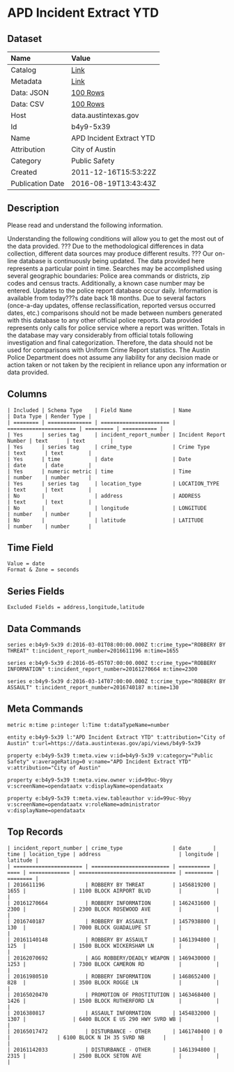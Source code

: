 # APD Incident Extract YTD

## Dataset

| Name | Value |
| :--- | :---- |
| Catalog | [Link](https://catalog.data.gov/dataset/apd-incident-extract-ytd) |
| Metadata | [Link](https://data.austintexas.gov/api/views/b4y9-5x39) |
| Data: JSON | [100 Rows](https://data.austintexas.gov/api/views/b4y9-5x39/rows.json?max_rows=100) |
| Data: CSV | [100 Rows](https://data.austintexas.gov/api/views/b4y9-5x39/rows.csv?max_rows=100) |
| Host | data.austintexas.gov |
| Id | b4y9-5x39 |
| Name | APD Incident Extract YTD |
| Attribution | City of Austin |
| Category | Public Safety |
| Created | 2011-12-16T15:53:22Z |
| Publication Date | 2016-08-19T13:43:43Z |

## Description

Please read and understand the following information. 
 
Understanding the following conditions will allow you to get the most out of the data provided.
???	Due to the methodological differences in data collection, different data sources may produce different results. 
???	Our on-line database is continuously being updated. The data provided here represents a particular point in time. 
Searches may be accomplished using several geographic boundaries: Police area commands or districts, zip codes and census tracts. Additionally, a known case number may be entered. Updates to the police report database occur daily. Information is available from today???s date back 18 months. 
Due to several factors (once-a-day updates, offense reclassification, reported versus occurred dates, etc.) comparisons should not be made between numbers generated with this database to any other official police reports. Data provided represents only calls for police service where a report was written.
Totals in the database may vary considerably from official totals following investigation and final categorization. Therefore, the data should not be used for comparisons with Uniform Crime Report statistics.
The Austin Police Department does not assume any liability for any decision made or action taken or not taken by the recipient in reliance upon any information or data provided.

## Columns

```ls
| Included | Schema Type    | Field Name             | Name                   | Data Type | Render Type |
| ======== | ============== | ====================== | ====================== | ========= | =========== |
| Yes      | series tag     | incident_report_number | Incident Report Number | text      | text        |
| Yes      | series tag     | crime_type             | Crime Type             | text      | text        |
| Yes      | time           | date                   | Date                   | date      | date        |
| Yes      | numeric metric | time                   | Time                   | number    | number      |
| Yes      | series tag     | location_type          | LOCATION_TYPE          | text      | text        |
| No       |                | address                | ADDRESS                | text      | text        |
| No       |                | longitude              | LONGITUDE              | number    | number      |
| No       |                | latitude               | LATITUDE               | number    | number      |
```

## Time Field

```ls
Value = date
Format & Zone = seconds
```

## Series Fields

```ls
Excluded Fields = address,longitude,latitude
```

## Data Commands

```ls
series e:b4y9-5x39 d:2016-03-01T08:00:00.000Z t:crime_type="ROBBERY BY THREAT" t:incident_report_number=2016611196 m:time=1655

series e:b4y9-5x39 d:2016-05-05T07:00:00.000Z t:crime_type="ROBBERY INFORMATION" t:incident_report_number=20161270664 m:time=2300

series e:b4y9-5x39 d:2016-03-14T07:00:00.000Z t:crime_type="ROBBERY BY ASSAULT" t:incident_report_number=2016740187 m:time=130
```

## Meta Commands

```ls
metric m:time p:integer l:Time t:dataTypeName=number

entity e:b4y9-5x39 l:"APD Incident Extract YTD" t:attribution="City of Austin" t:url=https://data.austintexas.gov/api/views/b4y9-5x39

property e:b4y9-5x39 t:meta.view v:id=b4y9-5x39 v:category="Public Safety" v:averageRating=0 v:name="APD Incident Extract YTD" v:attribution="City of Austin"

property e:b4y9-5x39 t:meta.view.owner v:id=99uc-9byy v:screenName=opendataatx v:displayName=opendataatx

property e:b4y9-5x39 t:meta.view.tableauthor v:id=99uc-9byy v:screenName=opendataatx v:roleName=administrator v:displayName=opendataatx
```

## Top Records

```ls
| incident_report_number | crime_type                | date       | time | location_type | address                         | longitude | latitude | 
| ====================== | ========================= | ========== | ==== | ============= | =============================== | ========= | ======== | 
| 2016611196             | ROBBERY BY THREAT         | 1456819200 | 1655 |               | 1100 BLOCK AIRPORT BLVD         |           |          | 
| 20161270664            | ROBBERY INFORMATION       | 1462431600 | 2300 |               | 2300 BLOCK ROSEWOOD AVE         |           |          | 
| 2016740187             | ROBBERY BY ASSAULT        | 1457938800 | 130  |               | 7000 BLOCK GUADALUPE ST         |           |          | 
| 20161140148            | ROBBERY BY ASSAULT        | 1461394800 | 125  |               | 1500 BLOCK WICKERSHAM LN        |           |          | 
| 20162070692            | AGG ROBBERY/DEADLY WEAPON | 1469430000 | 1253 |               | 7300 BLOCK CAMERON RD           |           |          | 
| 20161980510            | ROBBERY INFORMATION       | 1468652400 | 828  |               | 3500 BLOCK ROGGE LN             |           |          | 
| 20165020470            | PROMOTION OF PROSTITUTION | 1463468400 | 1426 |               | 1500 BLOCK RUTHERFORD LN        |           |          | 
| 2016380817             | ASSAULT INFORMATION       | 1454832000 | 1307 |               | 6400 BLOCK E US 290 HWY SVRD WB |           |          | 
| 20165017472            | DISTURBANCE - OTHER       | 1461740400 | 0    |               | 6100 BLOCK N IH 35 SVRD NB      |           |          | 
| 20161142033            | DISTURBANCE - OTHER       | 1461394800 | 2315 |               | 2500 BLOCK SETON AVE            |           |          | 
```